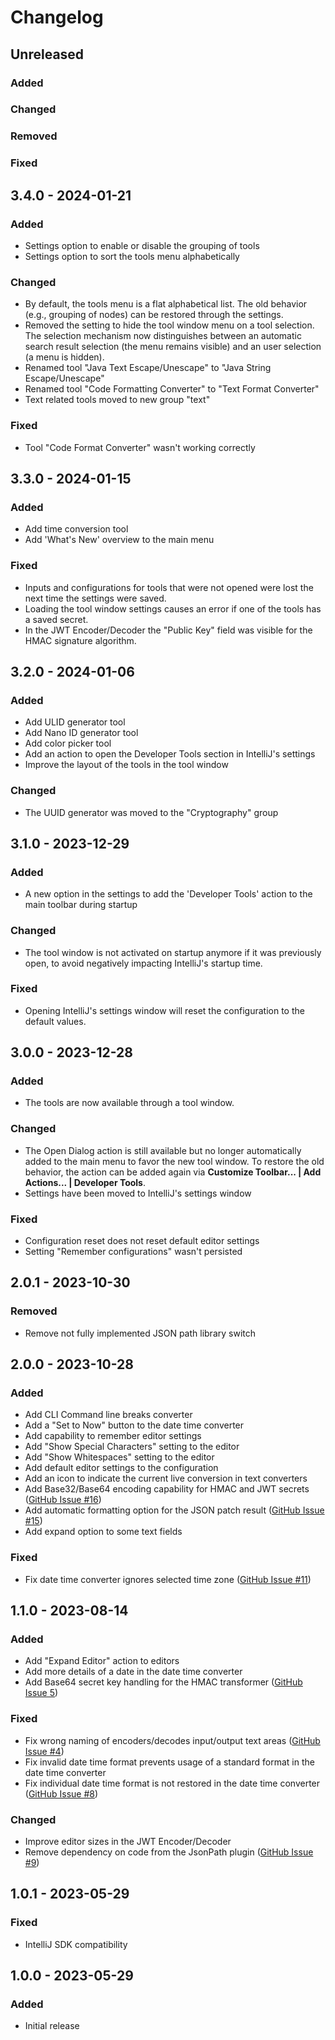 # Changelog

## Unreleased

### Added

### Changed

### Removed

### Fixed

## 3.4.0 - 2024-01-21

### Added

- Settings option to enable or disable the grouping of tools
- Settings option to sort the tools menu alphabetically

### Changed

- By default, the tools menu is a flat alphabetical list. The old behavior (e.g., grouping of nodes) can be restored through the settings.
- Removed the setting to hide the tool window menu on a tool selection. The selection mechanism now distinguishes between an automatic search result selection (the menu remains visible) and an user selection (a menu is hidden).
- Renamed tool "Java Text Escape/Unescape" to "Java String Escape/Unescape"
- Renamed tool "Code Formatting Converter" to "Text Format Converter"
- Text related tools moved to new group "text"

### Fixed

- Tool "Code Format Converter" wasn't working correctly

## 3.3.0 - 2024-01-15

### Added

- Add time conversion tool
- Add 'What's New' overview to the main menu

### Fixed

- Inputs and configurations for tools that were not opened were lost the next time the settings were saved.
- Loading the tool window settings causes an error if one of the tools has a saved secret.
- In the JWT Encoder/Decoder the "Public Key" field was visible for the HMAC signature algorithm.

## 3.2.0 - 2024-01-06

### Added

- Add ULID generator tool
- Add Nano ID generator tool
- Add color picker tool
- Add an action to open the Developer Tools section in IntelliJ's settings
- Improve the layout of the tools in the tool window

### Changed

- The UUID generator was moved to the "Cryptography" group

## 3.1.0 - 2023-12-29

### Added

- A new option in the settings to add the 'Developer Tools' action to the main toolbar during startup

### Changed

- The tool window is not activated on startup anymore if it was previously open, to avoid negatively impacting IntelliJ's startup time.

### Fixed

- Opening IntelliJ's settings window will reset the configuration to the default values.

## 3.0.0 - 2023-12-28

### Added

- The tools are now available through a tool window.

### Changed

- The Open Dialog action is still available but no longer automatically added to the main menu to favor the new tool window. To restore the old behavior, the action can be added again via **Customize Toolbar... | Add Actions... | Developer Tools**.
- Settings have been moved to IntelliJ's settings window

### Fixed

- Configuration reset does not reset default editor settings
- Setting "Remember configurations" wasn't persisted

## 2.0.1 - 2023-10-30

### Removed

- Remove not fully implemented JSON path library switch

## 2.0.0 - 2023-10-28

### Added

- Add CLI Command line breaks converter
- Add a "Set to Now" button to the date time converter
- Add capability to remember editor settings
- Add "Show Special Characters" setting to the editor
- Add "Show Whitespaces" setting to the editor
- Add default editor settings to the configuration
- Add an icon to indicate the current live conversion in text converters
- Add Base32/Base64 encoding capability for HMAC and JWT secrets ([GitHub Issue #16](https://github.com/marcelkliemannel/intellij-developer-tools-plugin/issues/16))
- Add automatic formatting option for the JSON patch result ([GitHub Issue #15](https://github.com/marcelkliemannel/intellij-developer-tools-plugin/issues/15))
- Add expand option to some text fields

### Fixed

- Fix date time converter ignores selected time zone ([GitHub Issue #11](https://github.com/marcelkliemannel/intellij-developer-tools-plugin/issues/11))

## 1.1.0 - 2023-08-14

### Added

- Add "Expand Editor" action to editors
- Add more details of a date in the date time converter
- Add Base64 secret key handling for the HMAC transformer ([GitHub Issue 5](https://github.com/marcelkliemannel/intellij-developer-tools-plugin/issues/5))

### Fixed

- Fix wrong naming of encoders/decodes input/output text areas ([GitHub Issue #4](https://github.com/marcelkliemannel/intellij-developer-tools-plugin/issues/4))
- Fix invalid date time format prevents usage of a standard format in the date time converter
- Fix individual date time format is not restored in the date time converter ([GitHub Issue #8](https://github.com/marcelkliemannel/intellij-developer-tools-plugin/issues/8))

### Changed

- Improve editor sizes in the JWT Encoder/Decoder
- Remove dependency on code from the JsonPath plugin ([GitHub Issue #9](https://github.com/marcelkliemannel/intellij-developer-tools-plugin/issues/9))

## 1.0.1 - 2023-05-29

### Fixed

- IntelliJ SDK compatibility

## 1.0.0 - 2023-05-29

### Added

- Initial release

